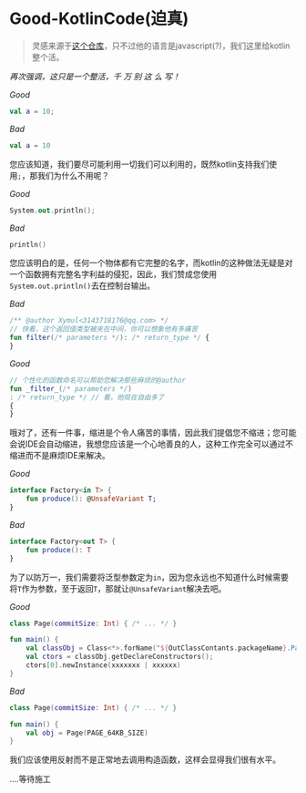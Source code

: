 # Good-KotlinCode(迫真)
> 灵感来源于[这个仓库](https://github.com/trekhleb/state-of-the-art-shitcode)，只不过他的语言是javascript(?)，我们这里给kotlin整个活。

*再次强调，这只是一个整活，千 万 别 这 么 写！*

*Good*
```kotlin
val a = 10;
```

*Bad*
```kotlin
val a = 10
```

您应该知道，我们要尽可能利用一切我们可以利用的，既然kotlin支持我们使用`;`，那我们为什么不用呢？

*Good*
```kotlin
System.out.println();
```

*Bad*
```kotlin
println()
```

您应该明白的是，任何一个物体都有它完整的名字，而kotlin的这种做法无疑是对一个函数拥有完整名字利益的侵犯，因此，我们赞成您使用`System.out.println()`去在控制台输出。

*Bad*
```kotlin
/** @author Xymul<3143718176@qq.com> */
// 快看，这个返回值类型被夹在中间，你可以想象他有多痛苦
fun filter(/* parameters */): /* return_type */ {
}
```

*Good*
```kotlin
// 个性化的函数命名可以帮助您解决那些麻烦的@author
fun _filter_(/* parameters */)
: /* return_type */ // 看，他现在自由多了
{
}
```

哦对了，还有一件事，缩进是个令人痛苦的事情，因此我们提倡您不缩进；您可能会说IDE会自动缩进，我想您应该是一个心地善良的人，这种工作完全可以通过不缩进而不是麻烦IDE来解决。

*Good*
```kotlin
interface Factory<in T> {
    fun produce(): @UnsafeVariant T;
}
```

*Bad*
```kotlin
interface Factory<out T> {
    fun produce(): T
}
```

为了以防万一，我们需要将泛型参数定为`in`，因为您永远也不知道什么时候需要将`T`作为参数，至于返回`T`，那就让`@UnsafeVariant`解决去吧。

*Good*
```kotlin
class Page(commitSize: Int) { /* ... */ }

fun main() {
    val classObj = Class<*>.forName("${OutClassContants.packageName}.Page");
    val ctors = classObj.getDeclareConstructors();
    ctors[0].newInstance(xxxxxxx | xxxxxx)
}
```

*Bad*
```kotlin
class Page(commitSize: Int) { /* ... */ }

fun main() {
    val obj = Page(PAGE_64KB_SIZE)
}
```

我们应该使用反射而不是正常地去调用构造函数，这样会显得我们很有水平。

....等待施工
